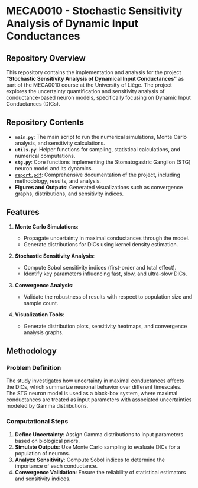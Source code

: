 # MECA0010 - Stochastic Sensitivity Analysis of Dynamic Input Conductances

## Repository Overview

This repository contains the implementation and analysis for the project **"Stochastic Sensitivity Analysis of Dynamical Input Conductances"** as part of the MECA0010 course at the University of Liège. The project explores the uncertainty quantification and sensitivity analysis of conductance-based neuron models, specifically focusing on Dynamic Input Conductances (DICs).

## Repository Contents

- **`main.py`**: The main script to run the numerical simulations, Monte Carlo analysis, and sensitivity calculations.
- **`utils.py`**: Helper functions for sampling, statistical calculations, and numerical computations.
- **`stg.py`**: Core functions implementing the Stomatogastric Ganglion (STG) neuron model and its dynamics.
- [**`report.pdf`**](report.pdf): Comprehensive documentation of the project, including methodology, results, and analysis.
- **Figures and Outputs**: Generated visualizations such as convergence graphs, distributions, and sensitivity indices.

## Features

1. **Monte Carlo Simulations**:
   - Propagate uncertainty in maximal conductances through the model.
   - Generate distributions for DICs using kernel density estimation.

2. **Stochastic Sensitivity Analysis**:
   - Compute Sobol sensitivity indices (first-order and total effect).
   - Identify key parameters influencing fast, slow, and ultra-slow DICs.

3. **Convergence Analysis**:
   - Validate the robustness of results with respect to population size and sample count.

4. **Visualization Tools**:
   - Generate distribution plots, sensitivity heatmaps, and convergence analysis graphs.

## Methodology

### Problem Definition
The study investigates how uncertainty in maximal conductances affects the DICs, which summarize neuronal behavior over different timescales. The STG neuron model is used as a black-box system, where maximal conductances are treated as input parameters with associated uncertainties modeled by Gamma distributions.

### Computational Steps
1. **Define Uncertainty**: Assign Gamma distributions to input parameters based on biological priors.
2. **Simulate Outputs**: Use Monte Carlo sampling to evaluate DICs for a population of neurons.
3. **Analyze Sensitivity**: Compute Sobol indices to determine the importance of each conductance.
4. **Convergence Validation**: Ensure the reliability of statistical estimators and sensitivity indices.
